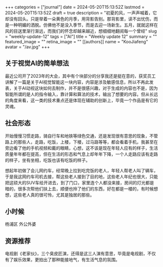 +++
categories = ["journal"]
date = 2024-05-20T15:13:52Z
lastmod = 2024-05-20T15:13:52Z
draft = true
description = "初夏的风，一声声喊着，它却没有回头。只是举着一朵黄色的月季，用背影告别。那背影里，读不出忧伤，而是一种明媚的洒脱。仿佛他不是没入季节，而是去迎一场新生。五月，就就这样在风的目送里渐行渐远，而我们的怀念却越来越近，想细细地翻阅每一个曾经"
slug = "weekly-update-12"
tags = ["AI"]
title = "Weekly update 12"
summary = ""
featured_image = ""
retina_image =  ""
[[authors]]
name = "KooJiafeng"
avatar = "/av.jpg"
+++
## 关于视觉AI的简单想法

最近公司开了2023年的大会，其中有个块部分的分享我还是挺在意的，获奖员工讲解了一篇是关于AI视觉智能这一块内容，内容是涉及敏感信息，所以不再此发表，关于AI动视这块如何去制作，并不是很感兴趣，对于生成的内容也不是，因为智能所谓的是人的指令输入，靠计算和算法的技术，输出了想要的内容。但从长远的角度来看，这一类的技术重点还是体现在辅助的创新上，毕竟一个作品是有它的灵魂。

## 社会形态

开始慢慢习惯走路，骑自行车和地铁等绿色交通，还是发现很有意思的现象，不管路上的那些人，走路，吃饭，上楼，下楼，过马路等等，都会看着手机，我甚至在旁边看了他的手机视频和戴的眼睛，心想，这不该是现在年轻人应有的样子，生活质量年年都在提高，但在生活的形态和气息上却年年下降，一个人走路应该有走路的样子，坐有坐相，吃饭也该有吃饭的样子。

想起年初做了会儿网约车，经常晚上拉到吃完饭的老人，年轻人帮老人叫了辆车，于是我这网约车司机去接，帮这些老人接到了目的地，这些老人年纪也很大，只能把这硕大的SUV车给开进去，到了门口，家里连个人都没来接，房间的灯光都是暗的，很多次帮他们扶上去，顺便也拎了他们的东西，好在都是一楼的，有时候想想，这些老人真的很可怜，尤其是独居的那些。

## 小时候

杨浦区
外公外婆

## 资源推荐

电视剧《老家伙》，三个臭皮匠演，还得是这三人演有意思，毕竟是电视剧，不仅有了娱乐效果，更拍出了那种能接地气，有生活气息的氛围。
